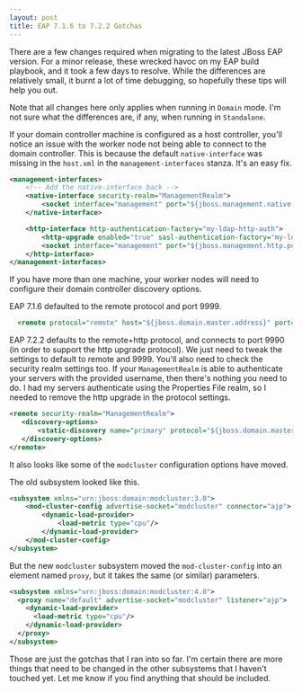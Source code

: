 ```yaml
---
layout: post
title: EAP 7.1.6 to 7.2.2 Gotchas
---
```


There are a few changes required when migrating to the latest JBoss EAP version.  For a minor release, these wrecked havoc on my EAP build playbook, and it took a few days to resolve.  While the differences are relatively small, it burnt a lot of time debugging, so hopefully these tips will help you out.

Note that all changes here only applies when running in `Domain` mode.  I'm not sure what the differences are, if any, when running in `Standalone`.

If your domain controller machine is configured as a host controller, you'll notice an issue with the worker node not being able to connect to the domain controller.  This is because the default `native-interface` was missing in the `host.xml`  in the `management-interfaces` stanza.  It's an easy fix.

```xml
<management-interfaces>
    <!-- Add the native-interface back -->
    <native-interface security-realm="ManagementRealm">
        <socket interface="management" port="${jboss.management.native.port:9999}"/>
    </native-interface>

    <http-interface http-authentication-factory="my-ldap-http-auth">
        <http-upgrade enabled="true" sasl-authentication-factory="my-ldap-sasl-auth"/>
        <socket interface="management" port="${jboss.management.http.port:9990}"/>
    </http-interface>
</management-interfaces>
```


If you have more than one machine, your worker nodes will need to configure their domain controller discovery options.

EAP 7.1.6 defaulted to the remote protocol and port 9999.

```xml
  <remote protocol="remote" host="${jboss.domain.master.address}" port="${jboss.domain.master.port:9999}" security-realm="ManagementRealm"/>
```

EAP 7.2.2 defaults to the remote+http protocol, and connects to port 9990 (in order to support the http upgrade protocol).  We just need to tweak the settings to default to remote and 9999.  You'll also need to check the security realm settings too.  If your `ManagementRealm` is able to authenticate your servers with the provided username, then there's nothing you need to do.  I had my servers authenticate using the Properties File realm, so I needed to remove the http upgrade in the protocol settings.

```xml
<remote security-realm="ManagementRealm">
   <discovery-options>
       <static-discovery name="primary" protocol="${jboss.domain.master.protocol:remote+http}"  host="${jboss.domain.master.address}" port="${jboss.domain.master.port:9990}"/>
   </discovery-options>
</remote>
```

It also looks like some of the `modcluster` configuration options have moved.

The old subsystem looked like this.
```xml
<subsystem xmlns="urn:jboss:domain:modcluster:3.0">
    <mod-cluster-config advertise-socket="modcluster" connector="ajp">
        <dynamic-load-provider>
            <load-metric type="cpu"/>
        </dynamic-load-provider>
    </mod-cluster-config>
</subsystem>
```

But the new `modcluster` subsystem moved the `mod-cluster-config` into an element named `proxy`, but it takes the same (or similar) parameters.

```xml
<subsystem xmlns="urn:jboss:domain:modcluster:4.0">
  <proxy name="default" advertise-socket="modcluster" listener="ajp">
    <dynamic-load-provider>
      <load-metric type="cpu"/>
    </dynamic-load-provider>
  </proxy>
</subsystem>
```

Those are just the gotchas that I ran into so far.  I'm certain there are more things that need to be changed in the other subsystems that I haven't touched yet.  Let me know if you find anything that should be included.

